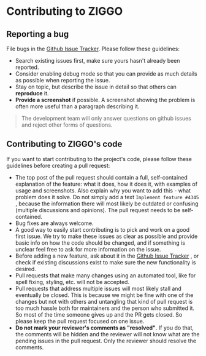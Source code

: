 # Contributing to ZIGGO

## Reporting a bug

File bugs in the [Github Issue Tracker](https://github.com/Horacehxw/Ziggo-TSNPerf/issues). Please follow these guidelines:

- Search existing issues first, make sure yours hasn't already been reported.
- Consider enabling debug mode so that you can provide as much details as possible when reporting the issue.
- Stay on topic, but describe the issue in detail so that others can **reproduce** it.
- **Provide a screenshot** if possible. A screenshot showing the problem is often more useful than a paragraph describing it.

> The development team will only answer questions on github issues and reject other forms of questions.

## Contributing to ZIGGO's code

If you want to start contributing to the project's code, please follow these guidelines before creating a pull request:

- The top post of the pull request should contain a full, self-contained explanation of the feature: what it does, how it does it, with examples of usage and screenshots. Also explain why you want to add this - what problem does it solve. Do not simply add a text `Implement feature #4345` , because the information there will most likely be outdated or confusing (multiple discussions and opinions). The pull request needs to be self-contained.
- Bug fixes are always welcome. 
- A good way to easily start contributing is to pick and work on a good first issue. We try to make these issues as clear as possible and provide basic info on how the code should be changed, and if something is unclear feel free to ask for more information on the issue.
- Before adding a new feature, ask about it in the [Github Issue Tracker](https://github.com/Horacehxw/Ziggo-TSNPerf/issues) , or check if existing discussions exist to make sure the new functionality is desired.
- Pull requests that make many changes using an automated tool, like for spell fixing, styling, etc. will not be accepted.
- Pull requests that address multiple issues will most likely stall and eventually be closed. This is because we might be fine with one of the changes but not with others and untangling that kind of pull request is too much hassle both for maintainers and the person who submitted it. So most of the time someone gives up and the PR gets closed. So please keep the pull request focused on one issue.
- **Do not mark your reviewer's comments as "resolved"**. If you do that, the comments will be hidden and the reviewer will not know what are the pending issues in the pull request. Only the reviewer should resolve the comments.